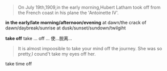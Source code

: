>On July 19th,1909,in the early morning,Hubert Latham took off from the French coast in his plane the 'Antoinette IV'.

**in the early/late morning/afternoon/evening**
at dawn/the crack of dawn/daybreak/sunrise
at dusk/sunset/sundown/twilgiht

**take off**
take ... off ... 使...脱离...
>It is almost impoosible to take your mind off the journey.
>She was so pretty,I cound't take my eyes off her.

take time off